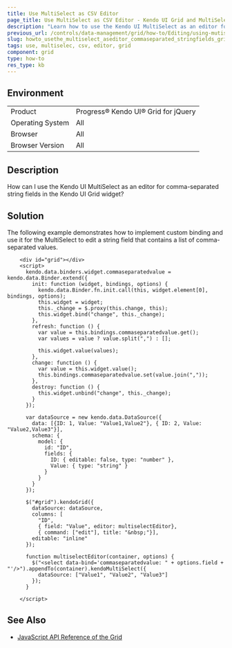 ```yaml
---
title: Use MultiSelect as CSV Editor
page_title: Use MultiSelect as CSV Editor - Kendo UI Grid and MultiSelect for jQuery
description: "Learn how to use the Kendo UI MultiSelect as an editor for comma-separated string fields in the Kendo UI Grid widget."
previous_url: /controls/data-management/grid/how-to/Editing/using-mutiselect-editor-for-comma-separated-string, /controls/editors/multiselect/how-to/using-mutiselect-editor-for-csv-grid, /controls/editors/multiselect/how-to/integration/using-mutiselect-editor-for-csv-grid
slug: howto_usethe_multiselect_aseditor_commaseparated_stringfields_grid
tags: use, multiselec, csv, editor, grid
component: grid
type: how-to
res_type: kb
---
```


## Environment

<table>
 <tr>
  <td>Product</td>
  <td>Progress® Kendo UI® Grid for jQuery</td> 
 </tr>
 <tr>
  <td>Operating System</td>
  <td>All</td>
 </tr>
 <tr>
  <td>Browser</td>
  <td>All</td>
 </tr>
 <tr>
  <td>Browser Version</td>
  <td>All</td>
 </tr>
</table>

## Description

How can I use the Kendo UI MultiSelect as an editor for comma-separated string fields in the Kendo UI Grid widget?

## Solution

The following example demonstrates how to implement custom binding and use it for the MultiSelect to edit a string field that contains a list of comma-separated values.

```dojo
    <div id="grid"></div>
    <script>
      kendo.data.binders.widget.commaseparatedvalue = kendo.data.Binder.extend({
        init: function (widget, bindings, options) {
          kendo.data.Binder.fn.init.call(this, widget.element[0], bindings, options);
          this.widget = widget;
          this._change = $.proxy(this.change, this);
          this.widget.bind("change", this._change);
        },
        refresh: function () {
          var value = this.bindings.commaseparatedvalue.get();
          var values = value ? value.split(",") : [];

          this.widget.value(values);
        },
        change: function () {
          var value = this.widget.value();
          this.bindings.commaseparatedvalue.set(value.join(","));
        },
        destroy: function () {
          this.widget.unbind("change", this._change);
        }
      });

      var dataSource = new kendo.data.DataSource({
        data: [{ID: 1, Value: "Value1,Value2"}, { ID: 2, Value: "Value2,Value3"}],
        schema: {
          model: {
            id: "ID",
            fields: {
              ID: { editable: false, type: "number" },
              Value: { type: "string" }                                                 
            }
          }
        }
      });

      $("#grid").kendoGrid({
        dataSource: dataSource,
        columns: [
          "ID",
          { field: "Value", editor: multiselectEditor},
          { command: ["edit"], title: "&nbsp;"}],
        editable: "inline"
      });

      function multiselectEditor(container, options) {
        $("<select data-bind='commaseparatedvalue: " + options.field + "'/>").appendTo(container).kendoMultiSelect({
          dataSource: ["Value1", "Value2", "Value3"]
        });
      }

    </script>
```

## See Also

* [JavaScript API Reference of the Grid](/api/javascript/ui/grid)
